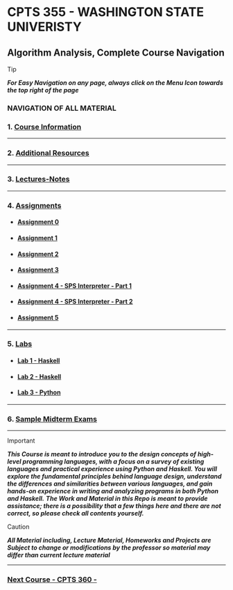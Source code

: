 # CPTS 355 - WASHINGTON STATE UNIVERISTY
## Algorithm Analysis, Complete Course Navigation

> [!TIP]
> ***For Easy Navigation on any page, always click on the Menu Icon towards the top right of the page***

### NAVIGATION OF ALL MATERIAL 

### 1. [Course Information](https://github.com/MarkShinozaki/CPTS355-ProgramLanguageDesign/tree/Course-Information)
---
### 2. [Additional Resources](https://github.com/MarkShinozaki/CPTS355-ProgramLanguageDesign/tree/Additional-Resources)
---
### 3. [Lectures-Notes](https://github.com/MarkShinozaki/CPTS355-ProgramLanguageDesign/tree/Lecture-Notes)
--- 
### 4. [Assignments](https://github.com/MarkShinozaki/CPTS355-ProgramLanguageDesign/tree/Assignments)

- #### [Assignment 0](https://github.com/MarkShinozaki/CPTS355-ProgramLanguageDesign/tree/Assignments/Assignment0)
- #### [Assignment 1](https://github.com/MarkShinozaki/CPTS355-ProgramLanguageDesign/tree/Assignments/Assignment1)
- #### [Assignment 2](https://github.com/MarkShinozaki/CPTS355-ProgramLanguageDesign/tree/Assignments/Assignment2)
- #### [Assignment 3](https://github.com/MarkShinozaki/CPTS355-ProgramLanguageDesign/tree/Assignments/Assignment3)
- #### [Assignment 4 - SPS Interpreter - Part 1](https://github.com/MarkShinozaki/CPTS355-ProgramLanguageDesign/tree/Assignments/Assignment4%20-%20SPS%20interpreter)
- #### [Assignment 4 - SPS Interpreter - Part 2](https://github.com/MarkShinozaki/CPTS355-ProgramLanguageDesign/tree/Assignments/Assignment4-%20SPS%20interpreter-p2)
- #### [Assignment 5 ](https://github.com/MarkShinozaki/CPTS355-ProgramLanguageDesign/tree/Assignments/Assignment5) 


---
### 5. [Labs](https://github.com/MarkShinozaki/CPTS355-ProgramLanguageDesign/tree/Labs)

- #### [Lab 1 - Haskell](https://github.com/MarkShinozaki/CPTS355-ProgramLanguageDesign/tree/Labs/Lab%201)
- #### [Lab 2 - Haskell](https://github.com/MarkShinozaki/CPTS355-ProgramLanguageDesign/tree/Labs/Lab%202)
- #### [Lab 3 - Python](https://github.com/MarkShinozaki/CPTS355-ProgramLanguageDesign/tree/Labs/Lab%203)
  
---
### 6. [Sample Midterm Exams](https://github.com/MarkShinozaki/CPTS355-ProgramLanguageDesign/tree/Sample-Midterm-Exams)

--- 

> [!IMPORTANT]
> ***This Course is meant to introduce you to the design concepts of high-level programming languages, with a focus on a survey of existing languages and practical experience using Python and Haskell. You will explore the fundamental principles behind language design, understand the differences and similarities between various languages, and gain hands-on experience in writing and analyzing programs in both Python and Haskell.***
> ***The Work and Material in this Repo is meant to provide assistance; there is a possibility that a few things here and there are not correct, so please check all contents yourself.***




> [!CAUTION]
> ***All Material including, Lecture Material, Homeworks and Projects are Subject to change or modifications by the professor so material may differ than current lecture material***

---

### [Next Course - CPTS 360 -  ]()
